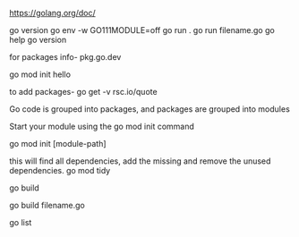 https://golang.org/doc/

go version
go env -w GO111MODULE=off
go run .
go run filename.go
go help
go version

for packages info-
pkg.go.dev

go mod init hello

to add packages-
go get -v rsc.io/quote

Go code is grouped into packages, and packages are grouped into modules

Start your module using the go mod init command

go mod init [module-path]

this will find all dependencies, add the missing and remove the unused dependencies.
go mod tidy

go build

go build filename.go

go list
